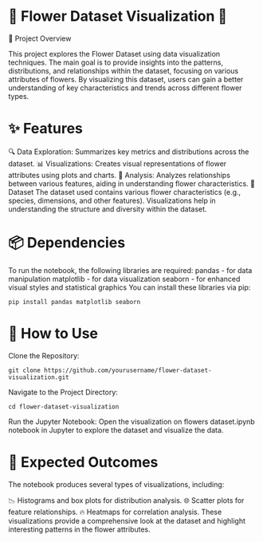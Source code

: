 # 🌸 Flower Dataset Visualization 🌸
🌟 Project Overview

This project explores the Flower Dataset using data visualization techniques. The main goal is to provide insights into the patterns, distributions, and relationships within the dataset, focusing on various attributes of flowers. By visualizing this dataset, users can gain a better understanding of key characteristics and trends across different flower types.

# ✨ Features

🔍 Data Exploration: Summarizes key metrics and distributions across the dataset.
📊 Visualizations: Creates visual representations of flower attributes using plots and charts.
🧩 Analysis: Analyzes relationships between various features, aiding in understanding flower characteristics.
📂 Dataset
The dataset used contains various flower characteristics (e.g., species, dimensions, and other features). Visualizations help in understanding the structure and diversity within the dataset.

# 📦 Dependencies

To run the notebook, the following libraries are required:
pandas - for data manipulation
matplotlib - for data visualization
seaborn - for enhanced visual styles and statistical graphics
You can install these libraries via pip:


    pip install pandas matplotlib seaborn
# 🚀 How to Use
Clone the Repository:

    git clone https://github.com/yourusername/flower-dataset-visualization.git
Navigate to the Project Directory:

    cd flower-dataset-visualization
Run the Jupyter Notebook: Open the visualization on flowers dataset.ipynb notebook in Jupyter to explore the dataset and visualize the data.

# 🎯 Expected Outcomes
The notebook produces several types of visualizations, including:

📉 Histograms and box plots for distribution analysis.
🌐 Scatter plots for feature relationships.
🔥 Heatmaps for correlation analysis.
These visualizations provide a comprehensive look at the dataset and highlight interesting patterns in the flower attributes.
